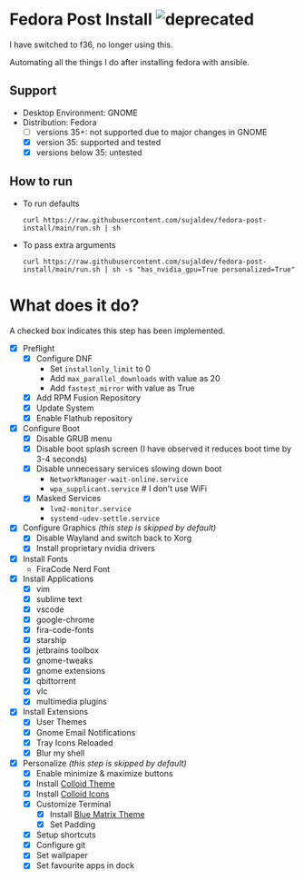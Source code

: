 # Fedora Post Install ![deprecated](https://img.shields.io/badge/status-deprecated-red)

I have switched to f36, no longer using this.

Automating all the things I do after installing fedora with ansible.

## Support

- Desktop Environment: GNOME
- Distribution: Fedora
    - [ ] versions 35+: not supported due to major changes in GNOME
    - [x] version 35: supported and tested
    - [x] versions below 35: untested

## How to run

- To run defaults
  ```shell
  curl https://raw.githubusercontent.com/sujaldev/fedora-post-install/main/run.sh | sh
  ```

- To pass extra arguments
  ```shell
  curl https://raw.githubusercontent.com/sujaldev/fedora-post-install/main/run.sh | sh -s "has_nvidia_gpu=True personalized=True"
  ```

# What does it do?

A checked box indicates this step has been implemented.

- [x] Preflight
    - [x] Configure DNF
        - Set `installonly_limit` to 0
        - Add `max_parallel_downloads` with value as 20
        - Add `fastest_mirror` with value as True
    - [x] Add RPM Fusion Repository
    - [x] Update System
    - [x] Enable Flathub repository
- [x] Configure Boot
    - [x] Disable GRUB menu
    - [x] Disable boot splash screen (I have observed it reduces boot time by 3-4 seconds)
    - [x] Disable unnecessary services slowing down boot
        - `NetworkManager-wait-online.service`
        - `wpa_supplicant.service`  # I don't use WiFi
    - [x] Masked Services
        - `lvm2-monitor.service`
        - `systemd-udev-settle.service`
- [x] Configure Graphics _(this step is skipped by default)_
    - [x] Disable Wayland and switch back to Xorg
    - [x] Install proprietary nvidia drivers
- [x] Install Fonts
    - FiraCode Nerd Font
- [x] Install Applications
    - [x] vim
    - [x] sublime text
    - [x] vscode
    - [x] google-chrome
    - [x] fira-code-fonts
    - [x] starship
    - [x] jetbrains toolbox
    - [x] gnome-tweaks
    - [x] gnome extensions
    - [x] qbittorrent
    - [x] vlc
    - [x] multimedia plugins
- [x] Install Extensions
    - [x] User Themes
    - [x] Gnome Email Notifications
    - [x] Tray Icons Reloaded
    - [x] Blur my shell
- [x] Personalize _(this step is skipped by default)_
    - [x] Enable minimize & maximize buttons
    - [x] Install [Colloid Theme](https://github.com/vinceliuice/Colloid-gtk-theme)
    - [x] Install [Colloid Icons](https://github.com/vinceliuice/Colloid-icon-theme)
    - [x] Customize Terminal
        - [x] Install [Blue Matrix Theme](https://windowsterminalthemes.dev/?theme=Blue%20Matrix)
        - [x] Set Padding
    - [x] Setup shortcuts
    - [x] Configure git
    - [x] Set wallpaper
    - [x] Set favourite apps in dock
